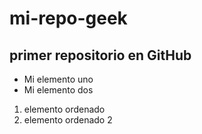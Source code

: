 # mi-repo-geek
## primer repositorio en GitHub

- Mi elemento uno 
- Mi elemento dos 

1. elemento ordenado 
2. elemento ordenado 2 

